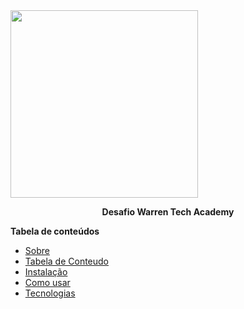 

<img src= ![logo_warren](https://user-images.githubusercontent.com/101012809/166108726-0417c06b-a21b-4626-829d-f658ac76c9a2.png) width='300px'>

<p align="center">
  <b> Desafio Warren Tech Academy </b>
</p>

**Tabela de conteúdos**

* [Sobre](#Sobre)
* [Tabela de Conteudo](#tabela-de=conteudo)
* [Instalação](#instalação)
* [Como usar](#como-usar)
* [Tecnologias](#tecnologias)